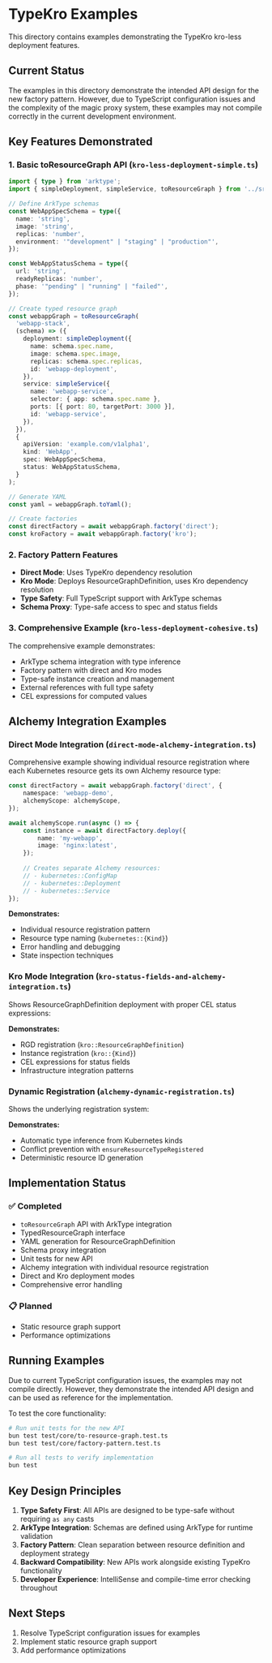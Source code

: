 # TypeKro Examples

This directory contains examples demonstrating the TypeKro kro-less deployment features.

## Current Status

The examples in this directory demonstrate the intended API design for the new factory pattern. However, due to TypeScript configuration issues and the complexity of the magic proxy system, these examples may not compile correctly in the current development environment.

## Key Features Demonstrated

### 1. Basic toResourceGraph API (`kro-less-deployment-simple.ts`)

```typescript
import { type } from 'arktype';
import { simpleDeployment, simpleService, toResourceGraph } from '../src/index.js';

// Define ArkType schemas
const WebAppSpecSchema = type({
  name: 'string',
  image: 'string',
  replicas: 'number',
  environment: '"development" | "staging" | "production"',
});

const WebAppStatusSchema = type({
  url: 'string',
  readyReplicas: 'number',
  phase: '"pending" | "running" | "failed"',
});

// Create typed resource graph
const webappGraph = toResourceGraph(
  'webapp-stack',
  (schema) => ({
    deployment: simpleDeployment({
      name: schema.spec.name,
      image: schema.spec.image,
      replicas: schema.spec.replicas,
      id: 'webapp-deployment',
    }),
    service: simpleService({
      name: 'webapp-service',
      selector: { app: schema.spec.name },
      ports: [{ port: 80, targetPort: 3000 }],
      id: 'webapp-service',
    }),
  }),
  {
    apiVersion: 'example.com/v1alpha1',
    kind: 'WebApp',
    spec: WebAppSpecSchema,
    status: WebAppStatusSchema,
  }
);

// Generate YAML
const yaml = webappGraph.toYaml();

// Create factories
const directFactory = await webappGraph.factory('direct');
const kroFactory = await webappGraph.factory('kro');
```

### 2. Factory Pattern Features

- **Direct Mode**: Uses TypeKro dependency resolution
- **Kro Mode**: Deploys ResourceGraphDefinition, uses Kro dependency resolution
- **Type Safety**: Full TypeScript support with ArkType schemas
- **Schema Proxy**: Type-safe access to spec and status fields

### 3. Comprehensive Example (`kro-less-deployment-cohesive.ts`)

The comprehensive example demonstrates:

- ArkType schema integration with type inference
- Factory pattern with direct and Kro modes
- Type-safe instance creation and management
- External references with full type safety
- CEL expressions for computed values

## Alchemy Integration Examples

### Direct Mode Integration (`direct-mode-alchemy-integration.ts`)

Comprehensive example showing individual resource registration where each Kubernetes resource gets its own Alchemy resource type:

```typescript
const directFactory = await webappGraph.factory('direct', {
    namespace: 'webapp-demo',
    alchemyScope: alchemyScope,
});

await alchemyScope.run(async () => {
    const instance = await directFactory.deploy({
        name: 'my-webapp',
        image: 'nginx:latest',
    });
    
    // Creates separate Alchemy resources:
    // - kubernetes::ConfigMap
    // - kubernetes::Deployment  
    // - kubernetes::Service
});
```

**Demonstrates:**
- Individual resource registration pattern
- Resource type naming (`kubernetes::{Kind}`)
- Error handling and debugging
- State inspection techniques

### Kro Mode Integration (`kro-status-fields-and-alchemy-integration.ts`)

Shows ResourceGraphDefinition deployment with proper CEL status expressions:

**Demonstrates:**
- RGD registration (`kro::ResourceGraphDefinition`)
- Instance registration (`kro::{Kind}`)
- CEL expressions for status fields
- Infrastructure integration patterns

### Dynamic Registration (`alchemy-dynamic-registration.ts`)

Shows the underlying registration system:

**Demonstrates:**
- Automatic type inference from Kubernetes kinds
- Conflict prevention with `ensureResourceTypeRegistered`
- Deterministic resource ID generation

## Implementation Status

### ✅ Completed
- `toResourceGraph` API with ArkType integration
- TypedResourceGraph interface
- YAML generation for ResourceGraphDefinition
- Schema proxy integration
- Unit tests for new API
- Alchemy integration with individual resource registration
- Direct and Kro deployment modes
- Comprehensive error handling

### 📋 Planned
- Static resource graph support
- Performance optimizations

## Running Examples

Due to current TypeScript configuration issues, the examples may not compile directly. However, they demonstrate the intended API design and can be used as reference for the implementation.

To test the core functionality:

```bash
# Run unit tests for the new API
bun test test/core/to-resource-graph.test.ts
bun test test/core/factory-pattern.test.ts

# Run all tests to verify implementation
bun test
```

## Key Design Principles

1. **Type Safety First**: All APIs are designed to be type-safe without requiring `as any` casts
2. **ArkType Integration**: Schemas are defined using ArkType for runtime validation
3. **Factory Pattern**: Clean separation between resource definition and deployment strategy
4. **Backward Compatibility**: New APIs work alongside existing TypeKro functionality
5. **Developer Experience**: IntelliSense and compile-time error checking throughout

## Next Steps

1. Resolve TypeScript configuration issues for examples
2. Implement static resource graph support
3. Add performance optimizations